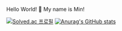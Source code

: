 
Hello World! 👋
My name is Min!

[![Solved.ac
프로필](http://mazassumnida.wtf/api/v2/generate_badge?boj=jm98675)](https://solved.ac/{handle})
[![Anurag's GitHub stats](https://github-readme-stats.vercel.app/api?username=Research-Mini)](https://github.com/anuraghazra/github-readme-stats)
